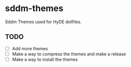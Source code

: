 # sddm-themes
Sddm Themes used for HyDE dotfiles.

## TODO
- [ ] Add more themes
- [ ] Make a way to compress the themes and make a release
- [ ] Make a way to install the themes